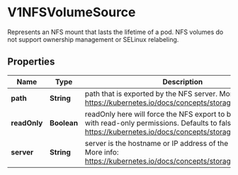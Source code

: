 

# V1NFSVolumeSource

Represents an NFS mount that lasts the lifetime of a pod. NFS volumes do not support ownership management or SELinux relabeling.

## Properties

| Name | Type | Description | Notes |
|------------ | ------------- | ------------- | -------------|
|**path** | **String** | path that is exported by the NFS server. More info: https://kubernetes.io/docs/concepts/storage/volumes#nfs |  |
|**readOnly** | **Boolean** | readOnly here will force the NFS export to be mounted with read-only permissions. Defaults to false. More info: https://kubernetes.io/docs/concepts/storage/volumes#nfs |  [optional] |
|**server** | **String** | server is the hostname or IP address of the NFS server. More info: https://kubernetes.io/docs/concepts/storage/volumes#nfs |  |



